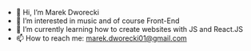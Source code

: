 - 👋 Hi, I’m Marek Dworecki
- 👀 I’m interested in music and of course Front-End
- 🌱 I’m currently learning how to create websites with JS and React.JS
- 📫 How to reach me: marek.dworecki01@gmail.com

<!---
MDworecki404/MDworecki404 is a ✨ special ✨ repository because its `README.md` (this file) appears on your GitHub profile.
You can click the Preview link to take a look at your changes.
--->
